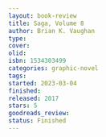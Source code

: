 ```yaml
--- 
layout: book-review 
title: Saga, Volume 8 
author: Brian K. Vaughan 
type: 
cover: 
olid:  
isbn: 1534303499
categories: graphic-novel
tags:  
started: 2023-03-04
finished: 
released: 2017
stars: 5
goodreads_review:  
status: Finished
---  
```

